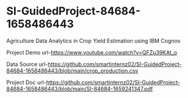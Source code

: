 # SI-GuidedProject-84684-1658486443
Agriculture Data Analytics in Crop Yield Estimation using IBM Cognos

Project Demo url-https://www.youtube.com/watch?v=QFZu39KAt_o

Data Source url-https://github.com/smartinternz02/SI-GuidedProject-84684-1658486443/blob/main/crop_production.csv

Project Doc url-https://github.com/smartinternz02/SI-GuidedProject-84684-1658486443/blob/main/SI-84684-1659241347.pdf
